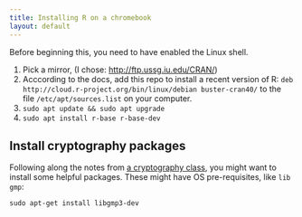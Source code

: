 ```yaml
---
title: Installing R on a chromebook
layout: default
---
```


Before beginning this, you need to have enabled the Linux shell.

1. Pick a mirror, (I chose: http://ftp.ussg.iu.edu/CRAN/)
2. Acccording to the docs, add this repo to install a recent version of R: 
`deb http://cloud.r-project.org/bin/linux/debian buster-cran40/` 
to the file `/etc/apt/sources.list` on your computer.
3. `sudo apt update && sudo apt upgrade`
4. `sudo apt install r-base r-base-dev`

## Install cryptography packages

Following along the notes from [a cryptography class](https://djhunter.github.io/cryptography/slides/01intro_crypto.html#/shift-cipher-implemented-in-r), 
you might want to install some helpful packages. These might have OS pre-requisites, like `lib gmp`:

    sudo apt-get install libgmp3-dev
